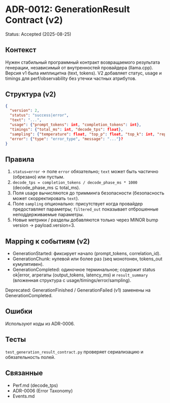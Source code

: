 # ADR-0012: GenerationResult Contract (v2)

Status: Accepted (2025-08-25)

## Контекст

Нужен стабильный программный контракт возвращаемого результата генерации, независимый от внутренностей провайдера (llama.cpp). Версия v1 была имплицитна (text, tokens). V2 добавляет статус, usage и timings для perf/observability без утечки частных атрибутов.

## Структура (v2)

```json
{
  "version": 2,
  "status": "success|error",
  "text": "...",
  "usage": {"prompt_tokens": int, "completion_tokens": int},
  "timings": {"total_ms": int, "decode_tps": float},
  "sampling": {"temperature": float, "top_p": float, "top_k": int, "repeat_penalty": float, "min_p": float, "max_tokens": int, "filtered_out": ["param"...]?}?,
  "error": {"type": "error_type", "message": "..."}?  
}
```

## Правила

1. `status=error` → поле `error` обязательно; `text` может быть частично (обрезано) или пустым.
2. `decode_tps = completion_tokens / decode_phase_ms * 1000` (decode_phase_ms ⊆ total_ms).
3. Поля usage вычисляются до тримминга безопасности (безопасность может скорректировать `text`).
4. Поле `sampling` опционально: присутствует когда провайдер предоставляет параметры; `filtered_out` показывает отброшенные неподдерживаемые параметры.
5. Новые метрики / разделы добавляются только через MINOR bump version → payload.version=3.

## Mapping к событиям (v2)

- GenerationStarted: фиксирует начало (prompt_tokens, correlation_id).
- GenerationChunk: нулевой или более раз (seq монотонен, tokens_out кумулятивен).
- GenerationCompleted: одиночное терминальное; содержит status ok|error, агрегаты (output_tokens, latency_ms) и `result_summary` (вложенная структура с usage/timings/error/sampling).

Deprecated: GenerationFinished / GenerationFailed (v1) заменены на GenerationCompleted.

## Ошибки

Используют коды из ADR-0006.

## Тесты

`test_generation_result_contract.py` проверяет сериализацию и обязательность полей.

## Связанные

- Perf.md (decode_tps)
- ADR-0006 (Error Taxonomy)
- Events.md
